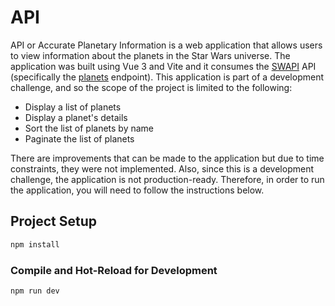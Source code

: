 # API

API or Accurate Planetary Information is a web application that allows users to view information about the planets in the Star Wars universe. The application was built using Vue 3 and Vite and it consumes the [SWAPI](https://swapi.dev/) API (specifically the [planets](https://swapi.dev/api/planets/) endpoint).
This application is part of a development challenge, and so the scope of the project is limited to the following:

* Display a list of planets
* Display a planet's details
* Sort the list of planets by name
* Paginate the list of planets

There are improvements that can be made to the application but due to time constraints, they were not implemented. Also, since this is a development challenge, the application is not production-ready. Therefore, in order to run the application, you will need to follow the instructions below.


## Project Setup

```sh
npm install
```

### Compile and Hot-Reload for Development

```sh
npm run dev
```
